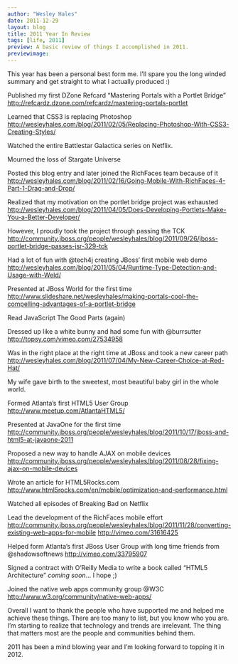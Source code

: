 ```yaml
---
author: "Wesley Hales"
date: 2011-12-29
layout: blog
title: 2011 Year In Review
tags: [life, 2011]
preview: A basic review of things I accomplished in 2011.
previewimage:
---
```

This year has been a personal best form me. I’ll spare you the long winded summary and get straight to what I actually produced :)  

Published my first DZone Refcard “Mastering Portals with a Portlet Bridge”
<http://refcardz.dzone.com/refcardz/mastering-portals-portlet>  

Learned that CSS3 is replacing Photoshop
<http://wesleyhales.com/blog/2011/02/05/Replacing-Photoshop-With-CSS3-Creating-Styles/>  

Watched the entire Battlestar Galactica series on Netflix.  

Mourned the loss of Stargate Universe  

Posted this blog entry and later joined the RichFaces team because of it
<http://wesleyhales.com/blog/2011/02/16/Going-Mobile-With-RichFaces-4-Part-1-Drag-and-Drop/>  

Realized that my motivation on the portlet bridge project was exhausted
<http://wesleyhales.com/blog/2011/04/05/Does-Developing-Portlets-Make-You-a-Better-Developer/>  

However, I proudly took the project through passing the TCK
<http://community.jboss.org/people/wesleyhales/blog/2011/09/26/jboss-portlet-bridge-passes-jsr-329-tck>  

Had a lot of fun with @tech4j creating JBoss’ first mobile web demo 
<http://wesleyhales.com/blog/2011/05/04/Runtime-Type-Detection-and-Usage-with-Weld/>  

Presented at JBoss World for the first time
<http://www.slideshare.net/wesleyhales/making-portals-cool-the-compelling-advantages-of-a-portlet-bridge>  

Read JavaScript The Good Parts (again)  

Dressed up like a white bunny and had some fun with @burrsutter
<http://topsy.com/vimeo.com/27534958>  

Was in the right place at the right time at JBoss and took a new career path
<http://wesleyhales.com/blog/2011/07/04/My-New-Career-Choice-at-Red-Hat/>  

My wife gave birth to the sweetest, most beautiful baby girl in the whole world.  

Formed Atlanta’s first HTML5 User Group
<http://www.meetup.com/AtlantaHTML5/>  

Presented at JavaOne for the first time
<http://community.jboss.org/people/wesleyhales/blog/2011/10/17/jboss-and-html5-at-javaone-2011>  

Proposed a new way to handle AJAX on mobile devices
<http://community.jboss.org/people/wesleyhales/blog/2011/08/28/fixing-ajax-on-mobile-devices>  

Wrote an article for HTML5Rocks.com
<http://www.html5rocks.com/en/mobile/optimization-and-performance.html>  

Watched all episodes of Breaking Bad on Netflix  

Lead the development of the RichFaces mobile effort
<http://community.jboss.org/people/wesleyhales/blog/2011/11/28/converting-existing-web-apps-for-mobile>
<http://vimeo.com/31616425>

Helped form Atlanta’s first JBoss User Group with long time friends from @shadowsoftnews
<http://vimeo.com/33795907>  

Signed a contract with O’Reilly Media to write a book called “HTML5 Architecture”
*coming soon*... I hope ;)  

Joined the native web apps community group @W3C
<http://www.w3.org/community/native-web-apps/>  
 
Overall I want to thank the people who have supported me and helped me achieve these things. There are too many to list, but you know who you are. I’m starting to realize that technology and trends are irrelevant. The thing that matters most are the people and communities behind them.  

2011 has been a mind blowing year and I’m looking forward to topping it in 2012.